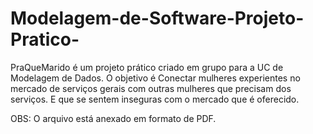 # Modelagem-de-Software-Projeto-Pratico-
PraQueMarido é um projeto prático criado em grupo para a UC de Modelagem de Dados. O objetivo é Conectar mulheres experientes no mercado de serviços gerais com outras mulheres que precisam dos serviços. E que se sentem inseguras com o mercado que é oferecido.

OBS: O arquivo está anexado em formato de PDF.
